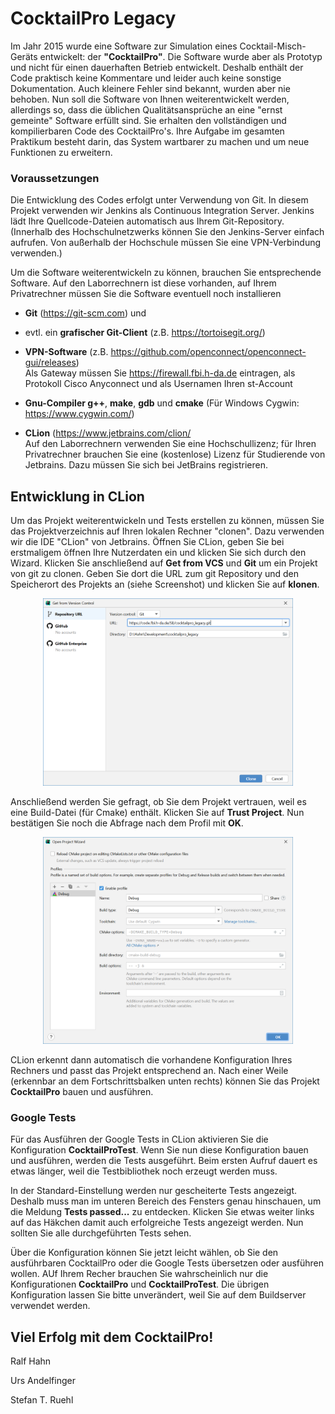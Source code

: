 # CocktailPro Legacy

Im Jahr 2015 wurde eine Software zur Simulation eines Cocktail-Misch-Geräts entwickelt: der **"CocktailPro"**. Die Software wurde aber als Prototyp und nicht für einen dauerhaften Betrieb entwickelt. Deshalb enthält der Code praktisch keine Kommentare und leider auch keine sonstige Dokumentation. Auch kleinere Fehler sind bekannt, wurden aber nie behoben.
Nun soll die Software von Ihnen weiterentwickelt werden, allerdings so, dass die üblichen Qualitätsansprüche an eine "ernst gemeinte" Software erfüllt sind. 
Sie erhalten den vollständigen und kompilierbaren Code des CocktailPro's. 
Ihre Aufgabe im gesamten Praktikum besteht darin, das System wartbarer zu machen und um neue Funktionen zu erweitern.

### Voraussetzungen

Die Entwicklung des Codes erfolgt unter Verwendung von Git. In diesem Projekt verwenden wir Jenkins als Continuous Integration Server. Jenkins lädt Ihre Quellcode-Dateien automatisch aus Ihrem Git-Repository.
(Innerhalb des Hochschulnetzwerks können Sie den Jenkins-Server einfach aufrufen. Von außerhalb der Hochschule müssen Sie eine VPN-Verbindung verwenden.) 

Um die Software weiterentwickeln zu können, brauchen Sie entsprechende Software. Auf den Laborrechnern ist diese vorhanden, auf Ihrem Privatrechner müssen Sie die Software eventuell noch installieren

- **Git** (https://git-scm.com) und

- evtl. ein **grafischer Git-Client** (z.B. https://tortoisegit.org/)

- **VPN-Software** (z.B. https://github.com/openconnect/openconnect-gui/releases)   
Als Gateway müssen Sie https://firewall.fbi.h-da.de eintragen, als Protokoll Cisco Anyconnect und als Usernamen Ihren st-Account

- **Gnu-Compiler g++**, **make**, **gdb** und **cmake** (Für Windows Cygwin: https://www.cygwin.com/)

- **CLion** (https://www.jetbrains.com/clion/    
Auf den Laborrechnern verwenden Sie eine Hochschullizenz; für Ihren Privatrechner brauchen Sie eine (kostenlose) Lizenz für Studierende von Jetbrains. Dazu müssen Sie sich bei JetBrains registrieren.

## Entwicklung in CLion
Um das Projekt weiterentwickeln und Tests erstellen zu können, müssen Sie das Projektverzeichnis auf Ihren lokalen Rechner "clonen". Dazu verwenden wir die IDE "CLion" von Jetbrains. Öffnen Sie CLion, geben Sie bei erstmaligem öffnen Ihre Nutzerdaten ein und klicken Sie sich durch den Wizard. Klicken Sie anschließend auf **Get from VCS** und **Git** um ein Projekt von git zu clonen. Geben Sie dort die URL zum git Repository und den Speicherort des Projekts an (siehe Screenshot) und klicken Sie auf **klonen**. 
<div style="text-align:center">
<img src="readme/OpenProject.png" width="400" />
</div>

Anschließend werden Sie gefragt, ob Sie dem Projekt vertrauen, weil es eine Build-Datei (für Cmake) enthält. Klicken Sie auf **Trust Project**. Nun bestätigen Sie noch die Abfrage nach dem Profil mit **OK**. 
<div style="text-align:center">
<img src="readme/OpenProject2.png" width="400" />
</div>

CLion erkennt dann automatisch die vorhandene Konfiguration Ihres Rechners und passt das Projekt entsprechend an. Nach einer Weile (erkennbar an dem Fortschrittsbalken unten rechts) können Sie das Projekt **CocktailPro** bauen und ausführen.

### Google Tests

Für das Ausführen der Google Tests in CLion aktivieren Sie die Konfiguration **CocktailProTest**. Wenn Sie nun diese Konfiguration bauen und ausführen, werden die Tests ausgeführt. Beim ersten Aufruf dauert es etwas länger, weil die Testbibliothek noch erzeugt werden muss. 

In der Standard-Einstellung werden nur gescheiterte Tests angezeigt. Deshalb muss man im unteren Bereich des Fensters genau hinschauen, um die Meldung **Tests passed...** zu entdecken. Klicken Sie etwas weiter links auf das Häkchen damit auch erfolgreiche Tests angezeigt werden. Nun sollten Sie alle durchgeführten Tests sehen.

Über die Konfiguration können Sie jetzt leicht wählen, ob Sie den ausführbaren CocktailPro oder die Google Tests übersetzen oder ausführen wollen. AUf Ihrem Recher brauchen Sie wahrscheinlich nur die Konfigurationen **CocktailPro** und **CocktailProTest**. Die übrigen Konfiguration lassen Sie bitte unverändert, weil Sie auf dem Buildserver verwendet werden.

## Viel Erfolg mit dem CocktailPro!

Ralf Hahn

Urs Andelfinger

Stefan T. Ruehl
